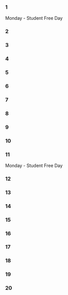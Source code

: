 ### 1
Monday - Student Free Day

### 2


### 3

### 4

### 5

### 6

### 7

### 8

### 9

### 10

### 11
Monday - Student Free Day

### 12

### 13

### 14

### 15

### 16

### 17

### 18

### 19

### 20
